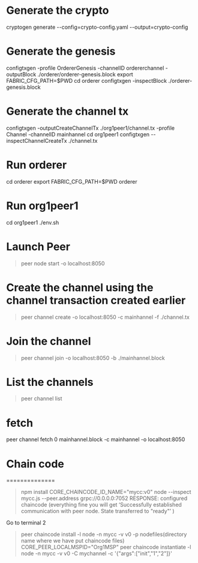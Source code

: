 # Generate the crypto
cryptogen generate --config=crypto-config.yaml --output=crypto-config

# Generate the genesis
configtxgen -profile OrdererGenesis -channelID ordererchannel -outputBlock ./orderer/orderer-genesis.block
export FABRIC_CFG_PATH=$PWD
cd orderer
configtxgen -inspectBlock ./orderer-genesis.block

# Generate the channel tx
configtxgen -outputCreateChannelTx ./org1peer1/channel.tx  -profile Channel -channelID mainhannel
cd org1peer1
configtxgen --inspectChannelCreateTx ./channel.tx


# Run orderer
cd orderer
export FABRIC_CFG_PATH=$PWD
orderer

# Run org1peer1
cd org1peer1
./env.sh

Launch Peer
==========
> peer node start -o localhost:8050

Create the channel using the channel transaction created earlier
================================================================
> peer channel create -o localhost:8050 -c mainhannel -f ./channel.tx

Join the channel
================
> peer channel join -o localhost:8050 -b ./mainhannel.block

List the channels
=================
> peer channel list

fetch
=====
 peer channel fetch 0 mainhannel.block -c mainhannel -o localhost:8050


 # Chain code
==============
 > npm install
 > CORE_CHAINCODE_ID_NAME="mycc:v0" node --inspect mycc.js --peer.address grpc://0.0.0.0:7052
 RESPONSE: configured chaincode (everything fine you will get ‘Successfully established communication with peer node. State transferred to "ready"’ )

 Go to terminal 2
 > peer chaincode install -l node -n mycc -v v0 -p nodefiles(directory name where we have put chaincode files)
 > CORE_PEER_LOCALMSPID="Org1MSP"
 > peer chaincode instantiate -l node -n mycc -v v0 -C mychannel -c '{"args":["init","1","2"]}'
